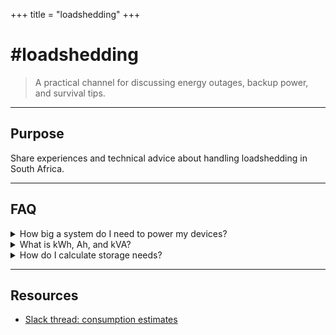 +++
title = "loadshedding"
+++

# #loadshedding

> A practical channel for discussing energy outages, backup power, and survival tips.

---

## Purpose
Share experiences and technical advice about handling loadshedding in South Africa.

---

## FAQ

<details>
<summary>How big a system do I need to power my devices?</summary>
<p>Option A: Measure actual startup peaks and average usage.  
Option B: Use equipment specs to estimate load and storage needs.</p>
</details>

<details>
<summary>What is kWh, Ah, and kVA?</summary>
<p>- **A** = Current draw  
- **kVA** ≈ Watts (Amps × Volts ÷ 1000)  
- **W** = Power (V × A)  
- **Ah** = Battery capacity (100Ah @ 12V ≈ 100A for 1 hour)  
- **kWh** = Energy consumed in 1 hour</p>
</details>

<details>
<summary>How do I calculate storage needs?</summary>
<p>1. Estimate watts consumed per hour  
2. Multiply by expected outage hours  
3. Compare kVA (output) vs kWh (storage)  
4. Size UPS, batteries, and solar accordingly</p>
</details>

---

## Resources
- [Slack thread: consumption estimates](https://zatech.slack.com/archives/CG4HBE0NB/p1669313627523599)
